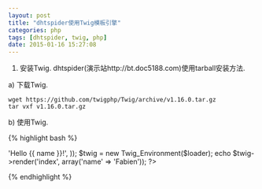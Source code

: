 ```yaml
---
layout: post
title: "dhtspider使用Twig模板引擎"
categories: php
tags: [dhtspider, twig, php]
date: 2015-01-16 15:27:08
---
```


1. 安装Twig. dhtspider(演示站http://bt.doc5188.com)使用tarball安装方法.

a) 下载Twig. 

	wget https://github.com/twigphp/Twig/archive/v1.16.0.tar.gz
	tar vxf v1.16.0.tar.gz

b) 使用Twig.

{% highlight bash %}
<?php
require_once 'Twig-1.16.0/lib/Twig/Autoloader.php';
Twig_Autoloader::register();

$loader = new Twig_Loader_Array(array(
    'index' => 'Hello {{ name }}!',
));
$twig = new Twig_Environment($loader);

echo $twig->render('index', array('name' => 'Fabien'));

?>
{% endhighlight %}
